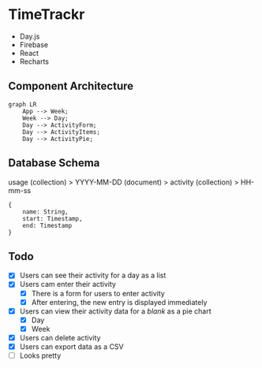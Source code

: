 # TimeTrackr

- Day.js
- Firebase
- React
- Recharts

## Component Architecture

```mermaid
graph LR
    App --> Week;
    Week --> Day;
    Day --> ActivityForm;
    Day --> ActivityItems;
    Day --> ActivityPie;
```

## Database Schema

usage (collection) > YYYY-MM-DD (document) > activity (collection) > HH-mm-ss

```
{
    name: String,
    start: Timestamp,
    end: Timestamp
}
```

## Todo

- [x] Users can see their activity for a day as a list
- [x] Users cam enter their activity
    - [x] There is a form for users to enter activity
    - [x] After entering, the new entry is displayed immediately
- [x] Users can view their activity data for a *blank* as a pie chart
    - [x] Day
    - [x] Week
- [x] Users can delete activity
- [x] Users can export data as a CSV
- [ ] Looks pretty
